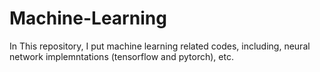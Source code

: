 # Machine-Learning
In This repository, I put machine learning related codes, including, neural network implemntations (tensorflow and pytorch), etc. 
